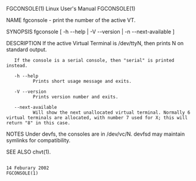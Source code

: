 FGCONSOLE(1)                                                                                 Linux User's Manual                                                                                 FGCONSOLE(1)

NAME
       fgconsole - print the number of the active VT.

SYNOPSIS
       fgconsole [ -h --help | -V --version | -n --next-available ]

DESCRIPTION
       If the active Virtual Terminal is /dev/ttyN, then prints N on standard output.

       If the console is a serial console, then "serial" is printed instead.

       -h --help
              Prints short usage message and exits.

       -V --version
              Prints version number and exits.

       --next-available
              Will show the next unallocated virtual terminal. Normally 6 virtual terminals are allocated, with number 7 used for X; this will return "8" in this case.

NOTES
       Under devfs, the consoles are in /dev/vc/N.  devfsd may maintain symlinks for compatibility.

SEE ALSO
       chvt(1).

                                                                                               14 Feburary 2002                                                                                  FGCONSOLE(1)
